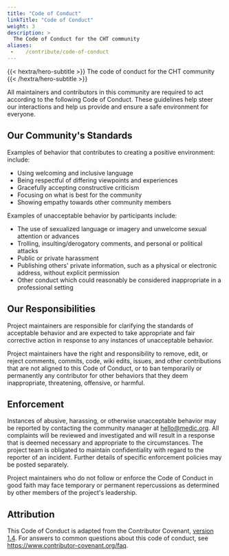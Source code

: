 ```yaml
---
title: "Code of Conduct"
linkTitle: "Code of Conduct"
weight: 3
description: >
  The Code of Conduct for the CHT community
aliases:
 -    /contribute/code-of-conduct
---
```


{{< hextra/hero-subtitle >}}
  The code of conduct for the CHT community
{{< /hextra/hero-subtitle >}}

All maintainers and contributors in this community are required to act according to the following Code of Conduct. These guidelines help steer our interactions and help us provide and ensure a safe environment for everyone.

## Our Community's Standards

Examples of behavior that contributes to creating a positive environment:
include:

* Using welcoming and inclusive language
* Being respectful of differing viewpoints and experiences
* Gracefully accepting constructive criticism
* Focusing on what is best for the community
* Showing empathy towards other community members

Examples of unacceptable behavior by participants include:

* The use of sexualized language or imagery and unwelcome sexual attention or
 advances
* Trolling, insulting/derogatory comments, and personal or political attacks
* Public or private harassment
* Publishing others' private information, such as a physical or electronic
 address, without explicit permission
* Other conduct which could reasonably be considered inappropriate in a
 professional setting

## Our Responsibilities

Project maintainers are responsible for clarifying the standards of acceptable
behavior and are expected to take appropriate and fair corrective action in
response to any instances of unacceptable behavior.

Project maintainers have the right and responsibility to remove, edit, or
reject comments, commits, code, wiki edits, issues, and other contributions
that are not aligned to this Code of Conduct, or to ban temporarily or
permanently any contributor for other behaviors that they deem inappropriate,
threatening, offensive, or harmful.

## Enforcement

Instances of abusive, harassing, or otherwise unacceptable behavior may be
reported by contacting the community manager at hello@medic.org. All
complaints will be reviewed and investigated and will result in a response that
is deemed necessary and appropriate to the circumstances. The project team is
obligated to maintain confidentiality with regard to the reporter of an incident.
Further details of specific enforcement policies may be posted separately.

Project maintainers who do not follow or enforce the Code of Conduct in good
faith may face temporary or permanent repercussions as determined by other
members of the project's leadership.

## Attribution

This Code of Conduct is adapted from the Contributor Covenant, [version 1.4](https://www.contributor-covenant.org/version/1/4/code-of-conduct.html). For answers to common questions about this code of conduct, see https://www.contributor-covenant.org/faq.
